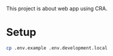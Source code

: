 This project is about web app using CRA.

# Setup

```sh
cp .env.example .env.development.local
```
